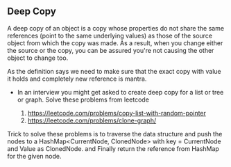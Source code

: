 ## Deep Copy

A deep copy of an object is a copy whose properties do not share the same references (point to the same underlying values) as those of the source object from which the copy was made. 
As a result, when you change either the source or the copy, you can be assured you're not causing the other object to change too.

As the definition says we need to make sure that the exact copy with value it holds and completely new reference is mantra.
* In an interview you might get asked to create deep copy for a list or tree or graph. Solve these problems from leetcode
  
  1. https://leetcode.com/problems/copy-list-with-random-pointer
  2. https://leetcode.com/problems/clone-graph/
 
Trick to solve these problems is to traverse the data structure and push the nodes to a HashMap<CurrentNode, ClonedNode> with key = CurrentNode and Value as ClonedNode.
and Finally return the reference from HashMap for the given node.

